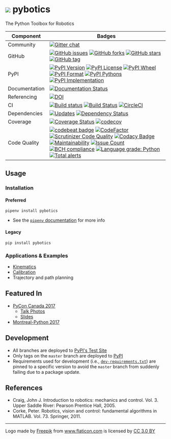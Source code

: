 # ![](https://raw.githubusercontent.com/nnadeau/pybotics/master/media/robotic-arm.png) pybotics
The Python Toolbox for Robotics

|Component|Badges|
|---|---|
|Community|[![Gitter chat](https://badges.gitter.im/pybotics.png)](https://gitter.im/pybotics)|
|GitHub|[![GitHub issues](https://img.shields.io/github/issues/nnadeau/pybotics.svg)](https://github.com/nnadeau/pybotics/issues) [![GitHub forks](https://img.shields.io/github/forks/nnadeau/pybotics.svg)](https://github.com/nnadeau/pybotics/network) [![GitHub stars](https://img.shields.io/github/stars/nnadeau/pybotics.svg)](https://github.com/nnadeau/pybotics/stargazers) [![GitHub tag](https://img.shields.io/github/tag/nnadeau/pybotics.svg?maxAge=2592000?style=flat-square)](https://github.com/nnadeau/pybotics/releases)|
|PyPI|[![PyPI Version](https://img.shields.io/pypi/v/pybotics.svg)](https://pypi.python.org/pypi/pybotics) [![PyPI License](https://img.shields.io/pypi/l/pybotics.svg)](https://pypi.python.org/pypi/pybotics) [![PyPI Wheel](https://img.shields.io/pypi/wheel/pybotics.svg)](https://pypi.python.org/pypi/pybotics) [![PyPI Format](https://img.shields.io/pypi/format/pybotics.svg)](https://pypi.python.org/pypi/pybotics) [![PyPI Pythons](https://img.shields.io/pypi/pyversions/pybotics.svg)](https://pypi.python.org/pypi/pybotics) [![PyPI Implementation](https://img.shields.io/pypi/implementation/pybotics.svg)](https://pypi.python.org/pypi/pybotics)|
|Documentation|[![Documentation Status](https://readthedocs.org/projects/pybotics/badge/?version=latest)](http://pybotics.readthedocs.io/en/latest/?badge=latest)|
|Referencing|[![DOI](https://zenodo.org/badge/66797360.svg)](https://zenodo.org/badge/latestdoi/66797360)|
|CI|[![Build status](https://ci.appveyor.com/api/projects/status/jrtdgcttn2mpx33u?svg=true)](https://ci.appveyor.com/project/nnadeau/pybotics) [![Build Status](https://travis-ci.org/nnadeau/pybotics.svg?branch=master)](https://travis-ci.org/nnadeau/pybotics) [![CircleCI](https://circleci.com/gh/nnadeau/pybotics/tree/master.svg?style=svg)](https://circleci.com/gh/nnadeau/pybotics/tree/master)|
|Dependencies|[![Updates](https://pyup.io/repos/github/nnadeau/pybotics/shield.svg)](https://pyup.io/repos/github/nnadeau/pybotics/) [![Dependency Status](https://dependencyci.com/github/nnadeau/pybotics/badge)](https://dependencyci.com/github/nnadeau/pybotics)|
|Coverage|[![Coverage Status](https://coveralls.io/repos/github/nnadeau/pybotics/badge.svg?branch=master)](https://coveralls.io/github/nnadeau/pybotics?branch=master) [![codecov](https://codecov.io/gh/nnadeau/pybotics/branch/master/graph/badge.svg)](https://codecov.io/gh/nnadeau/pybotics)|
|Code Quality|[![codebeat badge](https://codebeat.co/badges/0496b010-0e01-401a-975f-852dfdc04860)](https://codebeat.co/projects/github-com-nnadeau-pybotics-master) [![CodeFactor](https://www.codefactor.io/repository/github/nnadeau/pybotics/badge)](https://www.codefactor.io/repository/github/nnadeau/pybotics) [![Scrutinizer Code Quality](https://scrutinizer-ci.com/g/nnadeau/pybotics/badges/quality-score.png?b=master)](https://scrutinizer-ci.com/g/nnadeau/pybotics/?branch=master) [![Codacy Badge](https://api.codacy.com/project/badge/Grade/9d4f77b167874a049e97731181e2b53a)](https://www.codacy.com/app/nicholas-nadeau/pybotics?utm_source=github.com&amp;utm_medium=referral&amp;utm_content=nnadeau/pybotics&amp;utm_campaign=Badge_Grade) [![Maintainability](https://api.codeclimate.com/v1/badges/b690bb604feee3da0d2c/maintainability)](https://codeclimate.com/github/nnadeau/pybotics/maintainability) [![Issue Count](https://codeclimate.com/github/nnadeau/pybotics/badges/issue_count.svg)](https://codeclimate.com/github/nnadeau/pybotics) [![BCH compliance](https://bettercodehub.com/edge/badge/nnadeau/pybotics?branch=master)](https://bettercodehub.com/) [![Language grade: Python](https://img.shields.io/lgtm/grade/python/g/nnadeau/pybotics.svg?logo=lgtm&logoWidth=18)](https://lgtm.com/projects/g/nnadeau/pybotics/context:python) [![Total alerts](https://img.shields.io/lgtm/alerts/g/nnadeau/pybotics.svg?logo=lgtm&logoWidth=18)](https://lgtm.com/projects/g/nnadeau/pybotics/alerts/)|

## Usage
### Installation
#### Preferred
```
pipenv install pybotics
```
- See the [`pipenv` documentation](https://docs.pipenv.org/) for more info

#### Legacy
```
pip install pybotics
```

### Applications & Examples
- [Kinematics](https://pybotics.readthedocs.io/en/latest/examples/modules.html)
- [Calibration](https://pybotics.readthedocs.io/en/latest/examples/modules.html)
- Trajectory and path planning

## Featured In
- [PyCon Canada 2017](https://2017.pycon.ca/schedule/53/)
  - [Talk Photos](https://500px.com/nicholasnadeau/galleries/pycon-canada-2017)
  - [Slides](https://github.com/nnadeau/pycon-canada-2017)
- [Montreal-Python 2017](https://www.youtube.com/watch?v=wgKoGA69YXQ)

## Development
- All branches are deployed to [PyPI's Test Site](https://testpypi.python.org/pypi/pybotics/)
- Only tags on the `master` branch are deployed to [PyPI](https://pypi.org/project/pybotics/)
- Requirements used for development (i.e., [`dev-requirements.txt`](https://github.com/nnadeau/pybotics/blob/master/dev-requirements.txt)) are pinned to a specific version to avoid the `master` branch from suddenly failing due to a package update.

## References
- Craig, John J. Introduction to robotics: mechanics and control. Vol. 3. Upper Saddle River: Pearson Prentice Hall, 2005.
- Corke, Peter. Robotics, vision and control: fundamental algorithms in MATLAB. Vol. 73. Springer, 2011.

---
<div>Logo made by <a href="http://www.freepik.com" title="Freepik">Freepik</a> from <a href="http://www.flaticon.com" title="Flaticon">www.flaticon.com</a> is licensed by <a href="http://creativecommons.org/licenses/by/3.0/" title="Creative Commons BY 3.0" target="_blank">CC 3.0 BY</a></div>

